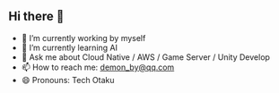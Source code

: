 ## Hi there 👋

<!--
**DemonsLu/DemonsLu** is a ✨ _special_ ✨ repository because its `README.md` (this file) appears on your GitHub profile.

Here are some ideas to get you started:

- 🔭 I’m currently working on ...
- 🌱 I’m currently learning ...
- 👯 I’m looking to collaborate on ...
- 🤔 I’m looking for help with ...
- 💬 Ask me about ...
- 📫 How to reach me: ...
- 😄 Pronouns: ...
- ⚡ Fun fact: ...
-->

- 🔭 I’m currently working by myself
- 🌱 I’m currently learning AI
- 💬 Ask me about Cloud Native / AWS / Game Server / Unity Develop
- 📫 How to reach me: demon_by@qq.com
- 😄 Pronouns: Tech Otaku
